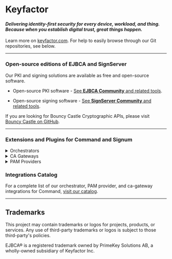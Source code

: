 # Keyfactor
<!-- img src="logo-temp.png" height=120/>-->
<!-- <img src="https://github.com/Keyfactor/.github-private/blob/main/profile/wearekeyfactor_cover.jpg"/>
-->
<!-- <img src="wearekeyfactor_cover.jpg"/>-->

#### _Delivering identity-first security for every device, workload, and thing. Because when you establish digital trust, great things happen._
Learn more on [keyfactor.com](https://www.keyfactor.com/). For help to easily browse through our Git repositories, see below. 

---
### Open-source editions of EJBCA and SignServer 
Our PKI and signing solutions are available as free and open-source software. 

- Open-source PKI software - [See **EJBCA Community** and related tools](https://github.com/search?q=org%3AKeyfactor%20ejbca&type=repositories&s=stars).

- Open-source signing software - [See **SignServer Community** and related tools](https://github.com/search?q=org%3AKeyfactor+signserver&type=repositories&s=stars).

If you are looking for Bouncy Castle Cryptographic APIs, please visit [Bouncy Castle on GitHub](https://github.com/bcgit). 

---

### Extensions and Plugins for Command and Signum
<details>
	<summary>Orchestrators</summary>

# [All Orchestrators](https://github.com/orgs/Keyfactor/repositories?q=keyfactor-universal-orchestrator&type=public&language=&sort=stargazers)

<table>
  <tr>
    <td colspan=3>
      Some of the most starred Universal Orchestrator extensions
    </td>
  </tr>
  <tr>
    <td>
      <a href="https://github.com/Keyfactor/iis-orchestrator">
        <img src="https://avatars.githubusercontent.com/u/6154722?s=200&v=4" alt="IIS/WinCert Orchestrator" title="IIS/WinCert Orchestrator" width="75">
      </a>
    </td>
    <td>
      <a href="https://github.com/Keyfactor/azurekeyvault-orchestrator">
        <img src="https://avatars.githubusercontent.com/u/6844498?s=200&v=4" alt="Azure Key Vault Universal Orchestrator" title="Azure Key Vault Universal Orchestrator" width="75">
      </a>
    </td>
    <td>
      <a href="https://github.com/Keyfactor/aws-orchestrator">
        <img src="https://avatars.githubusercontent.com/u/2232217?s=200&v=4" alt="AWS Certificate Manager" title="AWS Certificate Manager" width="75">
      </a>
    </td>
  </tr>
  <tr>
    <td>
      <a href="https://github.com/Keyfactor/paloalto-firewall-orchestrator">
        <img src="https://avatars.githubusercontent.com/u/4855743?s=200&v=4" alt="PaloAlto VM Firewall Orchestrator" title="PaloAlto VM Firewall Orchestrator" width="75">
      </a>
    </td>
    <td>
      <a href="https://github.com/Keyfactor/akamai-cps-orchestrator">
        <img src="https://avatars.githubusercontent.com/u/5497190?s=200&v=4" alt="Akamai Certificate Provisioning System Orchestrator" title="Akamai Certificate Provisioning System Orchestrator" width="75">
      </a>
    </td>
    <td>
      <a href="https://github.com/Keyfactor/f5-rest-orchestrator">
        <img src="https://avatars.githubusercontent.com/u/8935905?s=200&v=4" alt="F5Networks Rest Orchestrator" title="F5Networks Rest Orchestrator" width="75">
      </a>
    </td>
  </tr>
  <tr>
    <td colspan=3>
      <a href="https://github.com/orgs/Keyfactor/repositories?q=keyfactor-universal-orchestrator&type=public&language=&sort=stargazers">Click here for our full list of Universal Orchestrators</a>
    </td>
  </tr>
</table>

</details> 

<details>
	<summary>CA Gateways</summary>

# [All CA Gateways](https://github.com/orgs/Keyfactor/repositories?q=keyfactor-cagateway&type=public&language=&sort=stargazers)

<table>
  <tr>
    <td colspan=3>
      Some of the most starred CA Gateway extensions
    </td>
  </tr>
  <tr>
    <td>
      <a href="https://github.com/Keyfactor/godaddy-cagateway">
        <img src="https://avatars.githubusercontent.com/u/1406546?s=200&v=4" alt="GoDaddy Gateway" title="GoDaddy Gateway" width="75">
      </a>
    </td>
    <td>
      <a href="https://github.com/Keyfactor/digicert-certcentral-cagateway">
        <img src="https://avatars.githubusercontent.com/u/11575539?s=200&v=4" alt="DigiCert CertCentral Gateway" title="DigiCert CertCentral Gateway" width="75">
      </a>
    </td>
    <td>
      <a href="https://github.com/Keyfactor/entrust-cagateway">
        <img src="https://www.entrust.com/-/media/entrust/corporate/logo-entrust.svg" alt="Entrust Gateway" title="Entrust Gateway" width="75">
      </a>
    </td>
  </tr>
  <tr>
    <td>
      <a href="https://github.com/Keyfactor/sectigo-certmanager-cagateway">
        <img src="https://avatars.githubusercontent.com/u/13418598?s=200&v=4" alt="Sectigo Gateway" title="Sectigo Gateway" width="75">
      </a>
    </td>
    <td></td>
    <td></td>
  </tr>
  <tr>
    <td colspan=3>
      <a href="https://github.com/orgs/Keyfactor/repositories?q=keyfactor-cagateway&type=public&language=&sort=stargazers">Click here for our full list of CA Gateway extensions</a>
    </td>
  </tr>
</table>

</details> 

<details>
	<summary>PAM Providers</summary>

# [All PAM Providers](https://github.com/orgs/Keyfactor/repositories?q=keyfactor-pam&type=public&language=&sort=stargazers)

<table>
  <tr>
    <td colspan=3>
      Some of the most starred PAM Provider  plugins
    </td>
  </tr>
    <td>
      <a href="https://github.com/Keyfactor/cyberark-credentialprovider-pam">
        <img src="https://avatars.githubusercontent.com/u/30869256?s=200&v=4" alt="CyberArk Credential Provider" title="CyberArk Credential Provider" width="75">
      </a>
    </td>
    <td>
      <a href="https://github.com/Keyfactor/delinea-secretserver-pam">
        <img src="https://media.licdn.com/dms/image/C560BAQGhHJZqbWPI7Q/company-logo_200_200/0/1643468128461/delinea_logo?e=2147483647&v=beta&t=i-k1OBNM26VggBZk_mp3JpZLFy62C2eDXhYoS6EUN9s" alt="Delinea SecretServer" title="Delinea SecretServer" width="75">
      </a>
    </td>
    <td>
      <a href="https://github.com/Keyfactor/beyondtrust-beyondinsight-pam">
        <img src="https://avatars.githubusercontent.com/u/21182961?s=200&v=4" alt="BeyondTrust" title="BeyondTrust" width="75">
      </a>
    </td>
  </tr>
  <tr>
    <td>
      <a href="https://github.com/Keyfactor/hashicorp-vault-pam">
        <img src="https://avatars.githubusercontent.com/u/761456?s=200&v=4" alt="HashiCorp Vault" title="HashiCorp Vault" width="75">
      </a>
    </td>
    <td>
      <a href="https://github.com/Keyfactor/gcp-secretmanager-pam">
        <img src="https://avatars.githubusercontent.com/u/2810941?s=200&v=4" alt="Google Secret Manager" title="Google Secret Manager" width="75">
      </a>
    </td>
    <td></td>
  </tr>
  <tr>
    <td colspan=3>
      <a href="https://github.com/orgs/Keyfactor/repositories?q=keyfactor-pam&type=public&language=&sort=stargazers">Click here for our full list of PAM Provider plugins</a>
    </td>
  </tr>
</table>

</details> 


### Integrations Catalog
For a complete list of our orchestrator, PAM provider, and ca-gateway integrations for Command, [visit our catalog](https://keyfactor.github.io/integrations-catalog/).


---
## Trademarks
This project may contain trademarks or logos for projects, products, or services. Any use of third-party trademarks or logos is subject to those third-party's policies.

EJBCA® is a registered trademark owned by PrimeKey Solutions AB, a wholly-owned subsidiary of Keyfactor Inc. 
